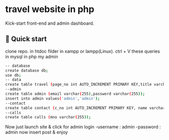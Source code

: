 # travel website in php

Kick-start front-end and admin dashboard.

## 🚀 Quick start

clone repo. in htdoc filder in xampp or lampp(Linux).
ctrl + V these queries in mysql in php my admin
```bash
-- database
create database db;
use db;
-- data
create table travel (page_no int AUTO_INCREMENT PRIMARY KEY,title varchar(255),area varchar(255),image varchar(255),data TEXT,uploadtime varchar(255));
--admin
create table admin (email varchar(255),password varchar(255));
insert into admin values('admin','admin');
--contact
create table contact (c_no int AUTO_INCREMENT PRIMARY KEY, name varchar(255), email varchar(255), message varchar(255));
--calls
create table calls (mno varchar(255));
```
Now just launch site & click for admin login
  -username : admin
  -password : admin
now insert post & enjoy
